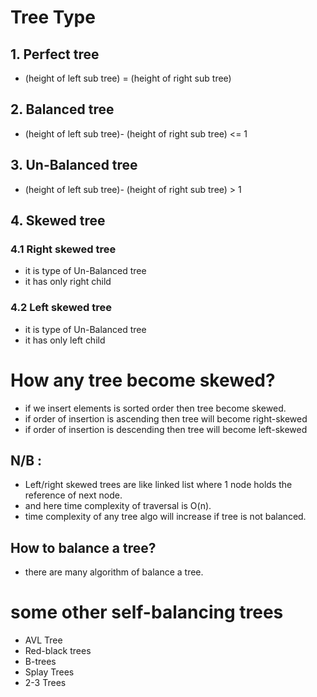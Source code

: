 # Tree Type

## 1. Perfect tree

- (height of left sub tree) = (height of right sub tree)

## 2. Balanced tree

- (height of left sub tree)- (height of right sub tree) <= 1

## 3. Un-Balanced tree

- (height of left sub tree)- (height of right sub tree) > 1

## 4. Skewed tree

### 4.1 Right skewed tree

- it is type of Un-Balanced tree
- it has only right child

### 4.2 Left skewed tree

- it is type of Un-Balanced tree
- it has only left child

# How any tree become skewed?

- if we insert elements is sorted order then tree become skewed.
- if order of insertion is ascending then tree will become right-skewed
- if order of insertion is descending then tree will become left-skewed

## N/B :

- Left/right skewed trees are like linked list where 1 node holds the reference of next node.
- and here time complexity of traversal is O(n).
- time complexity of any tree algo will increase if tree is not balanced.

## How to balance a tree?

- there are many algorithm of balance a tree.

# some other self-balancing trees

- AVL Tree
- Red-black trees
- B-trees
- Splay Trees
- 2-3 Trees
